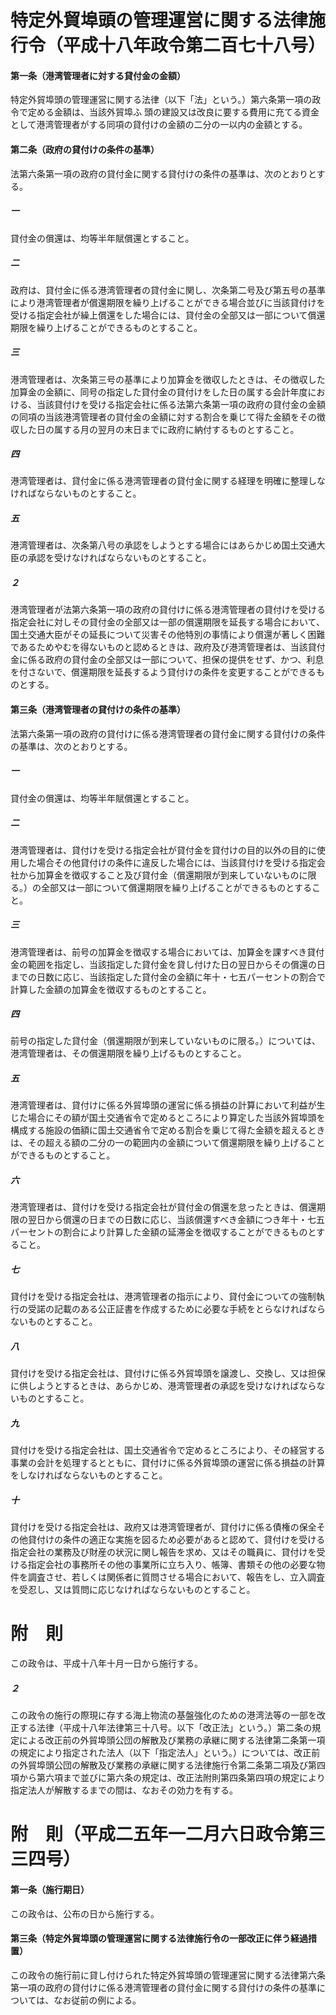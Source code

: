 # 特定外貿埠頭の管理運営に関する法律施行令（平成十八年政令第二百七十八号）
#### 第一条（港湾管理者に対する貸付金の金額）
特定外貿埠頭の管理運営に関する法律（以下「法」という。）第六条第一項の政令で定める金額は、当該外貿埠ふ
頭の建設又は改良に要する費用に充てる資金として港湾管理者がする同項の貸付けの金額の二分の一以内の金額とする。
#### 第二条（政府の貸付けの条件の基準）
法第六条第一項の政府の貸付金に関する貸付けの条件の基準は、次のとおりとする。
##### 一
貸付金の償還は、均等半年賦償還とすること。
##### 二
政府は、貸付金に係る港湾管理者の貸付金に関し、次条第二号及び第五号の基準により港湾管理者が償還期限を繰り上げることができる場合並びに当該貸付けを受ける指定会社が繰上償還をした場合には、貸付金の全部又は一部について償還期限を繰り上げることができるものとすること。
##### 三
港湾管理者は、次条第三号の基準により加算金を徴収したときは、その徴収した加算金の金額に、同号の指定した貸付金の貸付けをした日の属する会計年度における、当該貸付けを受ける指定会社に係る法第六条第一項の政府の貸付金の金額の同項の当該港湾管理者の貸付金の金額に対する割合を乗じて得た金額をその徴収した日の属する月の翌月の末日までに政府に納付するものとすること。
##### 四
港湾管理者は、貸付金に係る港湾管理者の貸付金に関する経理を明確に整理しなければならないものとすること。
##### 五
港湾管理者は、次条第八号の承認をしようとする場合にはあらかじめ国土交通大臣の承認を受けなければならないものとすること。
##### ２
港湾管理者が法第六条第一項の政府の貸付けに係る港湾管理者の貸付けを受ける指定会社に対しその貸付金の全部又は一部の償還期限を延長する場合において、国土交通大臣がその延長について災害その他特別の事情により償還が著しく困難であるためやむを得ないものと認めるときは、政府及び港湾管理者は、当該貸付金に係る政府の貸付金の全部又は一部について、担保の提供をせず、かつ、利息を付さないで、償還期限を延長するよう貸付けの条件を変更することができるものとする。
#### 第三条（港湾管理者の貸付けの条件の基準）
法第六条第一項の政府の貸付けに係る港湾管理者の貸付金に関する貸付けの条件の基準は、次のとおりとする。
##### 一
貸付金の償還は、均等半年賦償還とすること。
##### 二
港湾管理者は、貸付けを受ける指定会社が貸付金を貸付けの目的以外の目的に使用した場合その他貸付けの条件に違反した場合には、当該貸付けを受ける指定会社から加算金を徴収すること及び貸付金（償還期限が到来していないものに限る。）の全部又は一部について償還期限を繰り上げることができるものとすること。
##### 三
港湾管理者は、前号の加算金を徴収する場合においては、加算金を課すべき貸付金の範囲を指定し、当該指定した貸付金を貸し付けた日の翌日からその償還の日までの日数に応じ、当該指定した貸付金の金額に年十・七五パーセントの割合で計算した金額の加算金を徴収するものとすること。
##### 四
前号の指定した貸付金（償還期限が到来していないものに限る。）については、港湾管理者は、その償還期限を繰り上げるものとすること。
##### 五
港湾管理者は、貸付けに係る外貿埠頭の運営に係る損益の計算において利益が生じた場合にその額が国土交通省令で定めるところにより算定した当該外貿埠頭を構成する施設の価額に国土交通省令で定める割合を乗じて得た金額を超えるときは、その超える額の二分の一の範囲内の金額について償還期限を繰り上げることができるものとすること。
##### 六
港湾管理者は、貸付けを受ける指定会社が貸付金の償還を怠ったときは、償還期限の翌日から償還の日までの日数に応じ、当該償還すべき金額につき年十・七五パーセントの割合により計算した金額の延滞金を徴収することができるものとすること。
##### 七
貸付けを受ける指定会社は、港湾管理者の指示により、貸付金についての強制執行の受諾の記載のある公正証書を作成するために必要な手続をとらなければならないものとすること。
##### 八
貸付けを受ける指定会社は、貸付けに係る外貿埠頭を譲渡し、交換し、又は担保に供しようとするときは、あらかじめ、港湾管理者の承認を受けなければならないものとすること。
##### 九
貸付けを受ける指定会社は、国土交通省令で定めるところにより、その経営する事業の会計を処理するとともに、貸付けに係る外貿埠頭の運営に係る損益の計算をしなければならないものとすること。
##### 十
貸付けを受ける指定会社は、政府又は港湾管理者が、貸付けに係る債権の保全その他貸付けの条件の適正な実施を図るため必要があると認めて、貸付けを受ける指定会社の業務及び財産の状況に関し報告を求め、又はその職員に、貸付けを受ける指定会社の事務所その他の事業所に立ち入り、帳簿、書類その他の必要な物件を調査させ、若しくは関係者に質問させる場合において、報告をし、立入調査を受忍し、又は質問に応じなければならないものとすること。
# 附　則
この政令は、平成十八年十月一日から施行する。
##### ２
この政令の施行の際現に存する海上物流の基盤強化のための港湾法等の一部を改正する法律（平成十八年法律第三十八号。以下「改正法」という。）第二条の規定による改正前の外貿埠頭公団の解散及び業務の承継に関する法律第二条第一項の規定により指定された法人（以下「指定法人」という。）については、改正前の外貿埠頭公団の解散及び業務の承継に関する法律施行令第二条第二項及び第四項から第六項まで並びに第六条の規定は、改正法附則第四条第四項の規定により指定法人が解散するまでの間は、なおその効力を有する。
# 附　則（平成二五年一二月六日政令第三三四号）
#### 第一条（施行期日）
この政令は、公布の日から施行する。
#### 第三条（特定外貿埠頭の管理運営に関する法律施行令の一部改正に伴う経過措置）
この政令の施行前に貸し付けられた特定外貿埠頭の管理運営に関する法律第六条第一項の政府の貸付けに係る港湾管理者の貸付金に関する貸付けの条件の基準については、なお従前の例による。
